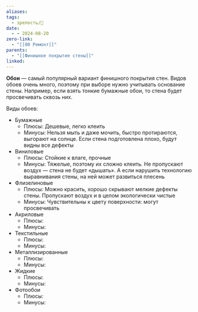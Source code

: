 ```yaml
---
aliases: 
tags:
  - зрелость/🌱
date:
  - - 2024-08-20
zero-link:
  - "[[00 Ремонт]]"
parents:
  - "[[Финишное покрытие стены]]"
linked:
---
```

**Обои** — самый популярный вариант финишного покрытия стен. Видов обоев очень много, поэтому при выборе нужно учитывать основание стены. Например, если взять тонкие бумажные обои, то стена будет просвечивать сквозь них.

Виды обоев:
- Бумажные
	- Плюсы: Дешевые, легко клеить
	- Минусы: Нельзя мыть и даже мочить, быстро протираются, выгорают на солнце. Если стена подготовлена плохо, будут видны все дефекты
- Виниловые
	- Плюсы: Стойкие к влаге, прочные
	- Минусы: Тяжелые, поэтому их сложно клеить. Не пропускают воздух — стена не будет «дышать». А если нарушить технологию выравнивания стены, на ней может развиться плесень
- Флизелиновые
	- Плюсы: Можно красить, хорошо скрывают мелкие дефекты стены. Пропускают воздух и в целом экологически чистые
	- Минусы: Чувствительны к цвету поверхности: могут просвечивать
- Акриловые
	- Плюсы:
	- Минусы:
- Текстильные
	- Плюсы:
	- Минусы:
- Металлизированные
	- Плюсы:
	- Минусы:
- Жидкие
	- Плюсы:
	- Минусы:
- Фотообои
	- Плюсы:
	- Минусы: